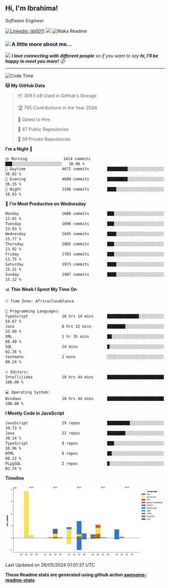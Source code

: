<h2>Hi, I'm Ibrahima! </h2>
<p><em>Software Engineer 
</em></p>


[![Linkedin: iib0011](https://img.shields.io/badge/-iib0011-blue?style=flat-square&logo=Linkedin&logoColor=white&link=https://www.linkedin.com/in/iib0011/)](https://www.linkedin.com/in/iib0011/)
![](https://visitor-badge.glitch.me/badge?page_id=iib0011)
![Waka Readme](https://github.com/iib0011/iib0011/workflows/Waka%20Readme/badge.svg)


### <img src="https://media.giphy.com/media/VgCDAzcKvsR6OM0uWg/giphy.gif" width="50"> A little more about me...  


<img src="https://media.giphy.com/media/LnQjpWaON8nhr21vNW/giphy.gif" width="60"> <em><b>I love connecting with different people</b> so if you want to say <b>hi, I'll be happy to meet you more!</b> 😊</em>

---
<!--START_SECTION:waka-->
![Code Time](http://img.shields.io/badge/Code%20Time-3%2C350%20hrs%207%20mins-blue)

**🐱 My GitHub Data** 

> 📦 309.5 kB Used in GitHub's Storage 
 > 
> 🏆 765 Contributions in the Year 2024
 > 
> 💼 Opted to Hire
 > 
> 📜 47 Public Repositories 
 > 
> 🔑 59 Private Repositories 
 > 
**I'm a Night 🦉** 

```text
🌞 Morning                1414 commits        ███░░░░░░░░░░░░░░░░░░░░░░   10.90 % 
🌆 Daytime                4672 commits        █████████░░░░░░░░░░░░░░░░   36.02 % 
🌃 Evening                4689 commits        █████████░░░░░░░░░░░░░░░░   36.15 % 
🌙 Night                  2196 commits        ████░░░░░░░░░░░░░░░░░░░░░   16.93 % 
```
📅 **I'm Most Productive on Wednesday** 

```text
Monday                   1688 commits        ███░░░░░░░░░░░░░░░░░░░░░░   13.01 % 
Tuesday                  1690 commits        ███░░░░░░░░░░░░░░░░░░░░░░   13.03 % 
Wednesday                2045 commits        ████░░░░░░░░░░░░░░░░░░░░░   15.77 % 
Thursday                 1805 commits        ███░░░░░░░░░░░░░░░░░░░░░░   13.92 % 
Friday                   1783 commits        ███░░░░░░░░░░░░░░░░░░░░░░   13.75 % 
Saturday                 1973 commits        ████░░░░░░░░░░░░░░░░░░░░░   15.21 % 
Sunday                   1987 commits        ████░░░░░░░░░░░░░░░░░░░░░   15.32 % 
```


📊 **This Week I Spent My Time On** 

```text
🕑︎ Time Zone: Africa/Casablanca

💬 Programming Languages: 
TypeScript               10 hrs 14 mins      ██████████████░░░░░░░░░░░   54.67 % 
Java                     6 hrs 22 mins       ████████░░░░░░░░░░░░░░░░░   33.99 % 
XML                      1 hr 35 mins        ██░░░░░░░░░░░░░░░░░░░░░░░   08.49 % 
SQL                      24 mins             █░░░░░░░░░░░░░░░░░░░░░░░░   02.16 % 
textmate                 2 mins              ░░░░░░░░░░░░░░░░░░░░░░░░░   00.24 % 

🔥 Editors: 
Intellijidea             18 hrs 44 mins      █████████████████████████   100.00 % 

💻 Operating System: 
Windows                  18 hrs 44 mins      █████████████████████████   100.00 % 
```

**I Mostly Code in JavaScript** 

```text
JavaScript               29 repos            ██████████░░░░░░░░░░░░░░░   39.73 % 
Java                     22 repos            ████████░░░░░░░░░░░░░░░░░   30.14 % 
TypeScript               8 repos             ███░░░░░░░░░░░░░░░░░░░░░░   10.96 % 
HTML                     6 repos             ██░░░░░░░░░░░░░░░░░░░░░░░   08.22 % 
PLpgSQL                  2 repos             █░░░░░░░░░░░░░░░░░░░░░░░░   02.74 % 
```



**Timeline**

![Lines of Code chart](https://raw.githubusercontent.com/iib0011/iib0011/master/assets/bar_graph.png)


 Last Updated on 26/05/2024 01:01:37 UTC
<!--END_SECTION:waka-->

**These Readme stats are generated using github action [awesome-readme-stats](https://github.com/iib0011/waka-readme-stats)**
